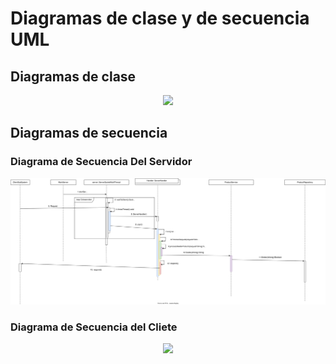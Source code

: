 # Diagramas de clase y de secuencia UML


## Diagramas de clase

<p align="center">
    <img src="./Diagramas-svg/ModelosCapas.svg"/>
</p>

## Diagramas de secuencia

### Diagrama de Secuencia Del Servidor

<p align="center">
    <img src="./Diagramas-svg/DiagramaSecuenciaEliminarServidor.svg"/>
</p>

### Diagrama de Secuencia del Cliete

<p align="center">
    <img src="./Diagramas-svg/DiagramaSecuenciaCliente.svg"/>
</p>

